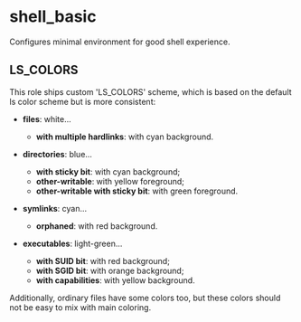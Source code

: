 shell_basic
===========

Configures minimal environment for good shell experience.



LS_COLORS
---------

This role ships custom 'LS_COLORS' scheme, which is based on the default ls
color scheme but is more consistent:

* __files__: white...
  * __with multiple hardlinks__: with cyan background.

* __directories__: blue...
  * __with sticky bit__: with cyan background;
  * __other-writable__: with yellow foreground;
  * __other-writable with sticky bit__: with green foreground.

* __symlinks__: cyan...
  * __orphaned__: with red background.

* __executables__: light-green...
  * __with SUID bit__: with red background;
  * __with SGID bit__: with orange background;
  * __with capabilities__: with yellow background.

Additionally, ordinary files have some colors too, but these colors should not
be easy to mix with main coloring.
